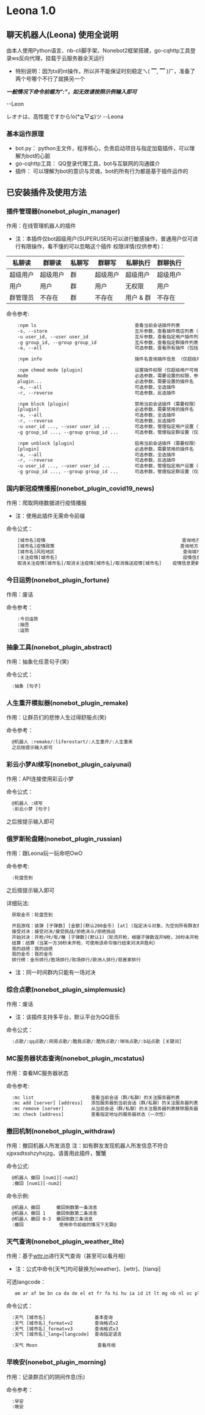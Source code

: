 # Leona 1.0

## 聊天机器人(Leona) 使用全说明

由本人使用Python语言、nb-cli脚手架、Nonebot2框架搭建，go-cqhttp工具登录ws反向代理，挂载于云服务器全天运行

* 特别说明：因为tx的nt操作，所以并不能保证时刻稳定ㄟ( ▔, ▔ )ㄏ，准备了两个号哪个不行了就换另一个

***一般情况下命令前缀为":"，如无效请按照示例输入即可***

--Leon

レオナは、高性能ですから!o(*≧▽≦)ツ  --Leona

### 基本运作原理

* bot.py：          python主文件，程序核心，负责启动项目与指定加载插件，可以理解为bot的心脏
* go-cqhttp工具：   QQ登录代理工具，bot与互联网的沟通媒介
* 插件：            可以理解为bot的意识与灵魂，bot的所有行为都是基于插件运作的

## 已安装插件及使用方法

### 插件管理器(nonebot_plugin_manager)

作用：在线管理机器人的插件

* 注：本插件仅bot超级用户(SUPERUSER)可以进行敏感操作，普通用户仅可进行有限操作，看不懂的可以忽略这个插件
权限详情(仅供参考)：

|私聊读   |群聊读 |私聊写   |群聊写   |私聊执行|群聊执行|
|--------|-------|--------|---------|---------|--------|
|超级用户 |超级用户|群|超级用户 |超级用户|超级用户|群|
| 用户    |用户    |群     |用户     |无权限   |用户|用户 & 群|
|群管理员 |不存在   |群     |不存在   |用户 & 群|不存在|用户 & 群|

 命令参考:

```txt
    :npm ls                                    查看当前会话插件列表
    -s, --store                                互斥参数，查看插件商店列表（仅超级用户可用）
    -u user_id, --user user_id                 互斥参数，查看指定用户插件列表（仅超级用户可用）
    -g group_id, --group group_id              互斥参数，查看指定群插件列表（仅超级用户可用）
    -a, --all                                  可选参数，查看所有插件（包括不含 Matcher 的插件）

    :npm info                                  插件名查询插件信息 （仅超级用户可用）

    :npm chmod mode [plugin]                   设置插件权限（仅超级用户可用）
    mode                                       必选参数，需要设置的权限，参考上文
    plugin...                                  必选参数，需要设置的插件名
    -a, --all                                  可选参数，全选插件
    -r, --reverse                              可选参数，反选插件

    :npm block [plugin]                        禁用当前会话插件（需要权限）
    [plugin]                                   必选参数，需要禁用的插件名
    -a, --all                                  可选参数，全选插件
    -r, --reverse                              可选参数，反选插件
    -u user_id ..., --user user_id ...         可选参数，管理指定用户设置（仅超级用户可用）
    -g group_id ..., --group group_id ...      可选参数，管理指定群设置（仅超级用户可用）

    :npm unblock [plugin]                      启用当前会话插件（需要权限）
    [plugin]                                   必选参数，需要禁用的插件名
    -a, --all                                  可选参数，全选插件
    -r, --reverse                              可选参数，反选插件
    -u user_id ..., --user user_id ...         可选参数，管理指定用户设置（仅超级用户可用）
    -g group_id ..., --group group_id ...      可选参数，管理指定群设置（仅超级用户可用）
```

### 国内新冠疫情播报(nonebot_plugin_covid19_news)

作用：爬取网络数据进行疫情播报

* 注：使用此插件无需命令前缀

命令公式：

```txt
    [城市名]疫情                                                  查询地方疫情信息（风险等级 新增 目前确诊）
    [城市名]疫情政策                                              查询地方出入政策
    [城市名]风险地区                                               查询城市风险地区（只限查询大陆地级市或直辖市）
    :关注疫情[城市名]                                              疫情信息更新推送
    取消关注疫情[城市名]/取消关注疫情[城市名]/取消推送疫情[城市名]    疫情信息更新推送
```

### 今日运势(nonebot_plugin_fortune)

作用：废话

命令参考：

```txt
    :今日运势
    :抽签
    :运势
```

### 抽象工具(nonebot_plugin_abstract)

作用：抽象化任意句子(笑)

命令公式：

```txt
  :抽象 [句子]
```

### 人生重开模拟器(nonebot_plugin_remake)

作用：让群员们的悲惨人生过得舒服点(笑)

命令参考：

```txt
  @机器人 :remake/:liferestart/:人生重开/:人生重来
  之后按提示输入即可
```

### 彩云小梦AI续写(nonebot_plugin_caiyunai)

作用：API连接使用彩云小梦

命令公式：

```txt
  @机器人 :续写
  :彩云小梦 [句子]
```

  之后按提示输入即可

### 俄罗斯轮盘赌(nonebot_plugin_russian)

作用：跟Leona玩一玩命吧OwO

命令参考:

```txt
  :轮盘签到
```

之后按提示输入即可

详细玩法:

```txt
  获取金币：轮盘签到

  开启游戏：装弹 [子弹数] [金额](默认200金币) [at] (指定决斗对象，为空则所有群友都可接受决斗)
  接受对决：接受对决/接受挑战/拒绝决斗/拒绝挑战
  开始对决：开枪/咔/嘭/嘣 [子弹数](默认1)（轮流开枪，根据子弹数连开N枪，30秒未开枪另一方可使用‘结算’命令结束对决并胜利）
  结算：结算（当某一方30秒未开枪，可使用该命令强行结束对决并胜利）
  我的战绩：我的战绩
  我的金币：我的金币
  排行榜：金币排行/胜场排行/败场排行/欧洲人排行/慈善家排行
```

* 注：同一时间群内只能有一场对决

### 综合点歌(nonebot_plugin_simplemusic)

作用：废话

* 注：该插件支持多平台，默认平台为QQ音乐

命令公式：

```txt
  :点歌/:qq点歌/:网易点歌/:酷我点歌/:酷狗点歌/:咪咕点歌/:b站点歌 [关键词]
```

### MC服务器状态查询(nonebot_plugin_mcstatus)

作用：查看MC服务器状态

命令参考:

```txt
  :mc list                     查看当前会话（群/私聊）的关注服务器列表
  :mc add [server] [address]   添加服务器到当前会话（群/私聊）的关注服务器列表
  :mc remove [server]          从当前会话（群/私聊）的关注服务器列表移除服务器
  :mc check [address]          查看指定地址的服务器状态（一次性）
```

### 撤回机制(nonebot_plugin_withdraw)

作用：撤回机器人所发消息
注：如有群友发现机器人所发信息不符合xjpxsdtsshzyhxjzg，请善用此插件，蟹蟹

命令公式:

```txt
  @机器人 撤回 [num1][-num2]
  :撤回 [num1][-num2]
```

命令示例:

```txt
  @机器人 撤回      撤回倒数第一条消息
  @机器人 撤回 1    撤回倒数第二条消息
  @机器人 撤回 0-3  撤回倒数三条消息
  :撤回             使用命令前缀的情况下无需@
```

### 天气查询(nonebot_plugin_weather_lite)

作用：基于[wttr.in](https://github.com/chubin/wttr.in)进行天气查询（甚至可以看月相）

* 注：公式中命令[天气]均可替换为[weather]、[wttr]、[tianqi]

可选langcode：

```txt
   am ar af be bn ca da de el et fr fa hi hu ia id it lt mg nb nl oc pl pt-br ro ru ta tr th uk vi zh-cn zh-tw
```

命令公式：

```txt
  :天气 [城市名]                  基本查询
  :天气 [城市名]_format=v2        查询格式v2
  :天气 [城市名]_format=v3        查询格式v3
  :天气 [城市名]_lang=[langcode]  查询指定语言

  :天气 Moon                      查看月相
```

### 早晚安(nonebot_plugin_morning)

作用：记录群员们的阴间作息(乐)

命令参考：

```txt
  :早安
  :晚安
```
